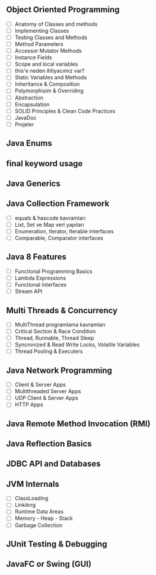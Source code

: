 ## Object Oriented Programming

- [ ] Anatomy of Classes and methods
- [ ] Implementing  Classes
- [ ] Testing Classes and Methods
- [ ] Method Parameters
- [ ] Accessor Mutator Methods
- [ ] Instance Fields
- [ ] Scope and local variables
- [ ] this'e neden ihtiyacımız var?
- [ ] Static Variables and Methods
- [ ] Inheritance & Composition
- [ ] Polymorphisim & Overriding
- [ ] Abstraction
- [ ] Encapsulation
- [ ] SOLID Principles & Clean Code Practices
- [ ] JavaDoc
- [ ] Projeler

## Java Enums

## final keyword usage

## Java Generics

## Java Collection Framework

- [ ] equals & hascode kavramları
- [ ] List, Set ve Map veri yapıları
- [ ] Enumeration, Iterator, Iterable interfaces
- [ ] Comparable, Comparator interfaces

## Java 8 Features

- [ ] Functional Programming Basics
- [ ] Lambda Expressions
- [ ] Functional Interfaces
- [ ] Stream API

## Multi Threads & Concurrency

- [ ] MultiThread programlama kavramları
- [ ] Critical Section & Race Condition
- [ ] Thread, Runnable, Thread Sleep
- [ ] Syncronized & Read Write Locks, Volatile Variables
- [ ] Thread Pooling & Executers

## Java Network Programming

- [ ] Client & Server Apps
- [ ] Multithreaded Server Apps
- [ ] UDP Client & Server Apps
- [ ] HTTP Apps

## Java Remote Method Invocation (RMI)

## Java Reflection Basics

## JDBC API and Databases

## JVM Internals

- [ ] ClassLoading
- [ ] Linkikng
- [ ] Runtime Data Areas
- [ ] Memory - Heap - Stack
- [ ] Garbage Collection

## JUnit Testing & Debugging

## JavaFC or Swing (GUI)